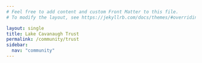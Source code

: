 ```yaml
---
# Feel free to add content and custom Front Matter to this file.
# To modify the layout, see https://jekyllrb.com/docs/themes/#overriding-theme-defaults

layout: single
title: Lake Cavanaugh Trust
permalink: /community/trust
sidebar:
  nav: "community"
---
```

